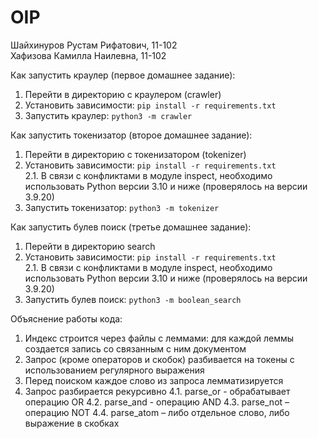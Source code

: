 # OIP

Шайхинуров Рустам Рифатович, 11-102  
Хафизова Камилла Наилевна, 11-102

Как запустить краулер (первое домашнее задание):
1. Перейти в директорию с краулером (crawler)
2. Установить зависимости: `pip install -r requirements.txt`
3. Запустить краулер: `python3 -m crawler`

Как запустить токенизатор (второе домашнее задание):
1. Перейти в директорию с токенизатором (tokenizer)
2. Установить зависимости: `pip install -r requirements.txt`  
  2.1. В связи с конфликтами в модуле inspect, необходимо использовать Python версии 3.10 и ниже (проверялось на версии 3.9.20)
3. Запустить токенизатор: `python3 -m tokenizer`

Как запустить булев поиск (третье домашнее задание):
1. Перейти в директорию search
2. Установить зависимости: `pip install -r requirements.txt`  
  2.1. В связи с конфликтами в модуле inspect, необходимо использовать Python версии 3.10 и ниже (проверялось на версии 3.9.20)
3. Запустить булев поиск: `python3 -m boolean_search`

Объяснение работы кода:
1. Индекс строится через файлы с леммами: для каждой леммы создается запись со связанным с ним документом
2. Запрос (кроме операторов и скобок) разбивается на токены с использованием регулярного выражения
3. Перед поиском каждое слово из запроса лемматизируется
4. Запрос разбирается рекурсивно
    4.1. parse_or - обрабатывает операцию OR
    4.2. parse_and - операцию AND
    4.3. parse_not – операцию NOT
    4.4. parse_atom – либо отдельное слово, либо выражение в скобках



